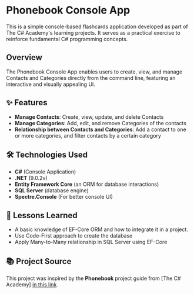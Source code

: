 # Phonebook Console App

This is a simple console-based flashcards application developed as part of The C# Academy's learning projects. It serves as a practical exercise to reinforce fundamental C# programming concepts.

## Overview

The Phonebook Console App enables users to create, view, and manage Contacts and Categories directly from the command line, featuring an interactive and visually appealing UI.

## ✨ Features

- **Manage Contacts**: Create, view, update, and delete Contacts
- **Manage Categories**: Add, edit, and remove Categories of the contacts
- **Relationship between Contacts and Categories**: Add a contact to one or more categories, and filter contacts by a certain category
  
## 🛠️ Technologies Used

- **C#** (Console Application)
- **.NET** (9.0.2v)
- **Entity Framework Core** (an ORM for database interactions)
- **SQL Server** (database engine)
- **Spectre.Console** (For better console UI)

## 📜 Lessons Learned

- A basic knowledge of EF-Core ORM and how to integrate it in a project.
- Use Code-First approach to create the database
- Apply Many-to-Many relationship in SQL Server using EF-Core

## 📚 Project Source

This project was inspired by the **Phonebook** project guide from [The C# Academy] [in this link](https://www.thecsharpacademy.com/project/16/phonebook).

